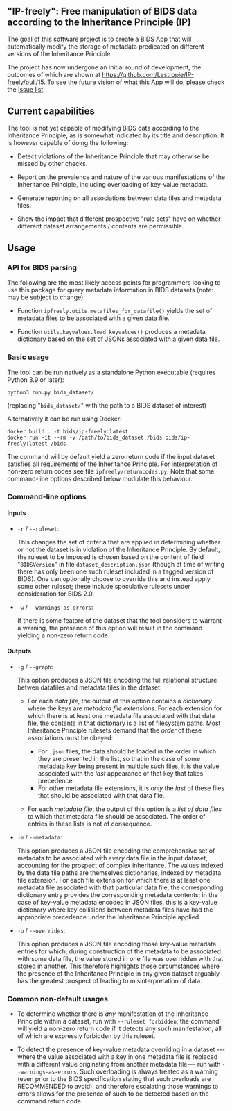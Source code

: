 ## "IP-freely": Free manipulation of BIDS data according to the Inheritance Principle (IP)

The goal of this software project is to create a BIDS App
that will automatically modify the storage of metadata
predicated on different versions of the Inheritance Principle.

The project has now undergone an initial round of development;
the outcomes of which are shown at https://github.com/Lestropie/IP-freely/pull/15.
To see the future vision of what this App will do,
please check the [Issue list](https://github.com/Lestropie/IP-freely/issues).

## Current capabilities

The tool is not yet capable of modifying BIDS data according to the Inheritance Principle,
as is somewhat indicated by its title and description.
It is however capable of doing the following:

-   Detect violations of the Inheritance Principle
    that may otherwise be missed by other checks.

-   Report on the prevalence and nature of the various manifestations
    of the Inheritance Principle,
    including overloading of key-value metadata.

-   Generate reporting on all associations between data files and metadata files.

-   Show the impact that different prospective "rule sets" have
    on whether different dataset arrangements / contents are permissible.

## Usage

### API for BIDS parsing

The following are the most likely access points for programmers
looking to use this package for query metadata information in BIDS datasets
(note: may be subject to change):

-   Function `ipfreely.utils.metafiles_for_datafile()` yields the set of metadata files
    to be associated with a given data file.

-   Function `utils.keyvalues.load_keyvalues()` produces a metadata dictionary
    based on the set of JSONs associated with a given data file.

### Basic usage

The tool can be run natively as a standalone Python executable
(requires Python 3.9 or later):

```ShellSession
python3 run.py bids_dataset/
```
(replacing "`bids_dataset/`" with the path to a BIDS dataset of interest)

Alternatively it can be run using Docker:
```ShellSession
docker build . -t bids/ip-freely:latest
docker run -it --rm -v /path/to/bids_dataset:/bids bids/ip-freely:latest /bids
```

The command will by default yield a zero return code if the input dataset
satisfies all requirements of the Inheritance Principle.
For interpretation of non-zero return codes see file `ipfreely/returncodes.py`.
Note that some command-line options described below modulate this behaviour.

### Command-line options

#### Inputs

-   `-r` / `--ruleset`:

    This changes the set of criteria that are applied in determining
    whether or not the dataset is in violation of the Inheritance Principle.
    By default, the ruleset to be imposed is chosen
    based on the content of field "`BIDSVersion`" in file `dataset_description.json`
    (though at time of writing there has only been one such ruleset
    included in a tagged version of BIDS).
    One can optionally choose to override this
    and instead apply some other ruleset;
    these include speculative rulesets under consideration for BIDS 2.0.

-   `-w` / `--warnings-as-errors`:

    If there is some featore of the dataset
    that the tool considers to warrant a warning,
    the presence of this option will result in the command
    yielding a non-zero return code.

#### Outputs

-   `-g` / `--graph`:

    This option produces a JSON file encoding the full relational structure
    betwen datafiles and metadata files in the dataset:

    -   For each *data file*,
        the output of this option contains a *dictionary*
        where the keys are *metadata file extensions*.
        For each extension for which there is at least one metadata file
        associated with that data file,
        the contents in that dictionary is a list of filesystem paths.
        Most Inheritance Principle rulesets demand that the *order* of these associations
        must be obeyed:
        -   For `.json` files, the data should be loaded
            in the order in which they are presented in the list,
            so that in the case of some metadata key being present in multiple such files,
            it is the value associated with the *last* appearance of that key that takes precedence.
        -   For other metadata file extensions,
            it is *only* the *last* of these files
            that should be associated with that data file.

    -   For each *metadata file*,
        the output of this option is a *list of data files*
        to which that metadata file should be associated.
        The order of entries in these lists is not of consequence.

-   `-m` / `--metadata`:

    This option produces a JSON file encoding the comprehensive set of metadata
    to be associated with *every* data file in the input dataset,
    accounting for the prospect of complex inheritance.
    The values indexed by the data file paths are themselves dictionaries,
    indexed by metadata file extension.
    For each file extension for which there is at least one metadata file
    associated with that particular data file,
    the corresponding dictionary entry provides the corresponding metadata contents;
    in the case of key-value metadata encoded in JSON files,
    this is a key-value dictionary where key collisions between metadata files
    have had the appropriate precedence under the Inheritance Principle applied.

-   `-o` / `--overrides`:

    This option produces a JSON file encoding those key-value metadata entries for which,
    during construction of the metadata to be associated with some data file,
    the value stored in one file was overridden with that stored in another.
    This therefore highlights those circumstances
    where the presence of the Inheritance Principle in any given dataset
    arguably has the greatest prospect of leading to misinterpretation of data.

### Common non-default usages

-   To determine whether there is *any* manifestation of the Inheritance Principle
    within a dataset,
    run with `--ruleset forbidden`;
    the command will yield a non-zero return code
    if it detects any such manifestation,
    all of which are expressly forbidden by this ruleset.

-   To detect the presence of key-value metadata overriding in a dataset
    ---where the value associated with a key in one metadata file
    is replaced with a different value originating from another metadata file---
    run with `--warnings-as-errors`.
    Such overloading is always treated as a warning
    (even prior to the BIDS specification
    stating that such overloads are RECOMMENDED to avoid),
    and therefore escalating those warnings to errors allows for the presence of such
    to be detected based on the command return code.
